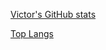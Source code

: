 [Victor's GitHub stats](https://github-readme-stats.vercel.app/api?username=victorchilari&count_private=true&show_icons=true)

[Top Langs](https://github-readme-stats.vercel.app/api/top-langs/?username=victorchilari&layout=compact)

<!--
### Hi there 👋

**victorchilari/victorchilari** is a ✨ _special_ ✨ repository because its `README.md` (this file) appears on your GitHub profile.

Here are some ideas to get you started:

- 🔭 I’m currently working on ...
- 🌱 I’m currently learning ...
- 👯 I’m looking to collaborate on ...
- 🤔 I’m looking for help with ...
- 💬 Ask me about ...
- 📫 How to reach me: ...
- 😄 Pronouns: ...
- ⚡ Fun fact: ...
-->
